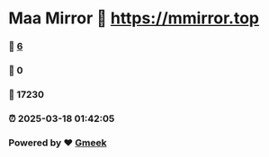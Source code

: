 # Maa Mirror :link: https://mmirror.top 
### :page_facing_up: [6](https://mmirror.top/tag.html) 
### :speech_balloon: 0 
### :hibiscus: 17230 
### :alarm_clock: 2025-03-18 01:42:05 
### Powered by :heart: [Gmeek](https://github.com/Meekdai/Gmeek)
